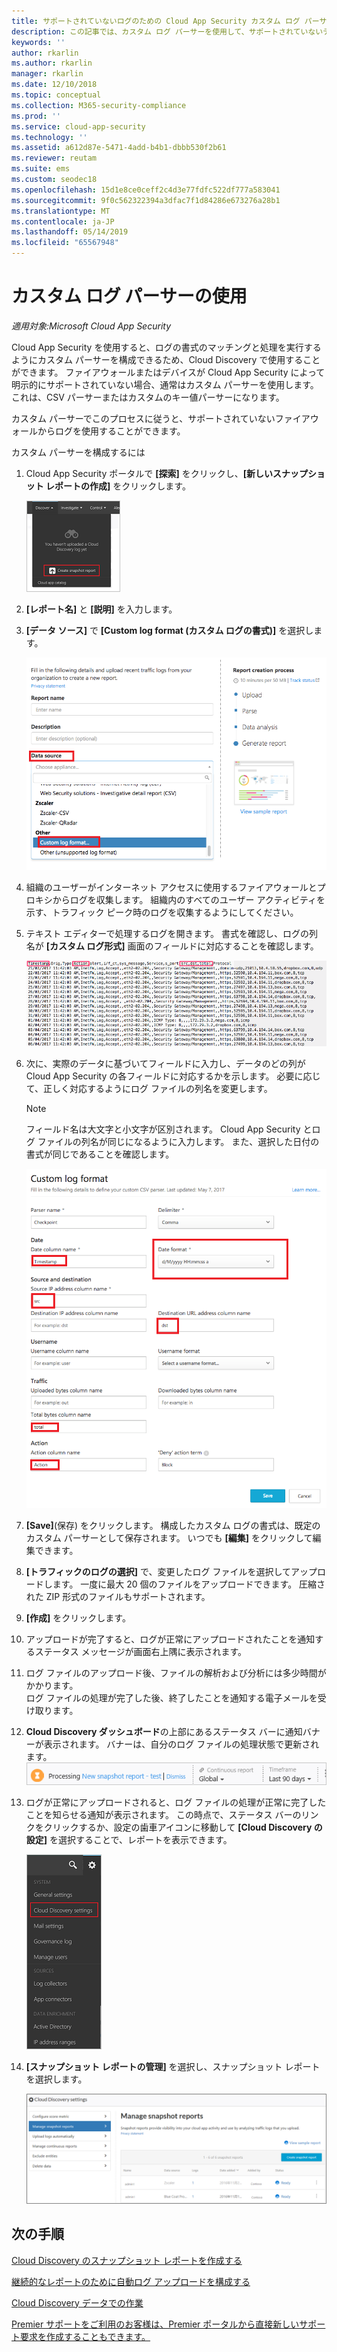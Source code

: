 ```yaml
---
title: サポートされていないログのための Cloud App Security カスタム ログ パーサー
description: この記事では、カスタム ログ パーサーを使用して、サポートされていないデバイスのログを Cloud App Security にアップロードする方法について説明します。
keywords: ''
author: rkarlin
ms.author: rkarlin
manager: rkarlin
ms.date: 12/10/2018
ms.topic: conceptual
ms.collection: M365-security-compliance
ms.prod: ''
ms.service: cloud-app-security
ms.technology: ''
ms.assetid: a612d87e-5471-4add-b4b1-dbbb530f2b61
ms.reviewer: reutam
ms.suite: ems
ms.custom: seodec18
ms.openlocfilehash: 15d1e8ce0ceff2c4d3e77fdfc522df777a583041
ms.sourcegitcommit: 9f0c562322394a3dfac7f1d84286e673276a28b1
ms.translationtype: MT
ms.contentlocale: ja-JP
ms.lasthandoff: 05/14/2019
ms.locfileid: "65567948"
---
```

# <a name="use-a-custom-log-parser"></a>カスタム ログ パーサーの使用

*適用対象:Microsoft Cloud App Security*

Cloud App Security を使用すると、ログの書式のマッチングと処理を実行するようにカスタム パーサーを構成できるため、Cloud Discovery で使用することができます。 ファイアウォールまたはデバイスが Cloud App Security によって明示的にサポートされていない場合、通常はカスタム パーサーを使用します。 これは、CSV パーサーまたはカスタムのキー値パーサーになります。

カスタム パーサーでこのプロセスに従うと、サポートされていないファイアウォールからログを使用することができます。 


 
カスタム パーサーを構成するには
1. Cloud App Security ポータルで **[探索]** をクリックし、**[新しいスナップショット レポートの作成]** をクリックします。  
  
   ![新しいスナップショット レポートを作成する](./media/create-new-snapshot-report.png)
     
2. **[レポート名]** と **[説明]** を入力します。
  
3. **[データ ソース]** で **[Custom log format (カスタム ログの書式)]** を選択します。  

    ![新しいスナップショット レポート](./media/custom-log-upload.png)   

4. 組織のユーザーがインターネット アクセスに使用するファイアウォールとプロキシからログを収集します。 組織内のすべてのユーザー アクティビティを示す、トラフィック ピーク時のログを収集するようにしてください。 

5. テキスト エディターで処理するログを開きます。 書式を確認し、ログの列名が **[カスタム ログ形式]** 画面のフィールドに対応することを確認します。

   ![カスタム ログ パーサー](./media/log-data.png) 

6. 次に、実際のデータに基づいてフィールドに入力し、データのどの列が Cloud App Security の各フィールドに対応するかを示します。 必要に応じて、正しく対応するようにログ ファイルの列名を変更します。
  
   > [!NOTE]
    > フィールド名は大文字と小文字が区別されます。 Cloud App Security とログ ファイルの列名が同じになるように入力します。 また、選択した日付の書式が同じであることを確認します。

   ![カスタム ログ パーサー](./media/custom-log-parser.png) 


7. **[Save]**(保存) をクリックします。 構成したカスタム ログの書式は、既定のカスタム パーサーとして保存されます。 いつでも **[編集]** をクリックして編集できます。

8. **[トラフィックのログの選択]** で、変更したログ ファイルを選択してアップロードします。 一度に最大 20 個のファイルをアップロードできます。 圧縮された ZIP 形式のファイルもサポートされます。  
  

9. **[作成]** をクリックします。  

10. アップロードが完了すると、ログが正常にアップロードされたことを通知するステータス メッセージが画面右上隅に表示されます。  
  
11. ログ ファイルのアップロード後、ファイルの解析および分析には多少時間がかかります。  
    ログ ファイルの処理が完了した後、終了したことを通知する電子メールを受け取ります。 
  
12. **Cloud Discovery ダッシュボード**の上部にあるステータス バーに通知バナーが表示されます。 バナーは、自分のログ ファイルの処理状態で更新されます。  
    ![ログ ファイル メニュー バーの処理](./media/processing-log-file-menu-bar.png) 
   
13. ログが正常にアップロードされると、ログ ファイルの処理が正常に完了したことを知らせる通知が表示されます。 この時点で、ステータス バーのリンクをクリックするか、設定の歯車アイコンに移動して **[Cloud Discovery の設定]** を選択することで、レポートを表示できます。   
  
     ![Discovery の [設定] タブ](./media/discovery-settings-tab.png)
14. **[スナップショット レポートの管理]** を選択し、スナップショット レポートを選択します。
 
    ![スナップショット レポートの管理](./media/snapshot-report-managment.png)

  
      




## <a name="next-steps"></a>次の手順
 
[Cloud Discovery のスナップショット レポートを作成する](create-snapshot-cloud-discovery-reports.md)

[継続的なレポートのために自動ログ アップロードを構成する](configure-automatic-log-upload-for-continuous-reports.md)

[Cloud Discovery データでの作業](working-with-cloud-discovery-data.md)

[Premier サポートをご利用のお客様は、Premier ポータルから直接新しいサポート要求を作成することもできます。](https://premier.microsoft.com/)  
